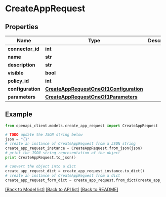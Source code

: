 # CreateAppRequest


## Properties
Name | Type | Description | Notes
------------ | ------------- | ------------- | -------------
**connector_id** | **int** |  | 
**name** | **str** |  | 
**description** | **str** |  | 
**visible** | **bool** |  | 
**policy_id** | **int** |  | 
**configuration** | [**CreateAppRequestOneOf1Configuration**](CreateAppRequestOneOf1Configuration.md) |  | 
**parameters** | [**CreateAppRequestOneOf1Parameters**](CreateAppRequestOneOf1Parameters.md) |  | 

## Example

```python
from openapi_client.models.create_app_request import CreateAppRequest

# TODO update the JSON string below
json = "{}"
# create an instance of CreateAppRequest from a JSON string
create_app_request_instance = CreateAppRequest.from_json(json)
# print the JSON string representation of the object
print CreateAppRequest.to_json()

# convert the object into a dict
create_app_request_dict = create_app_request_instance.to_dict()
# create an instance of CreateAppRequest from a dict
create_app_request_form_dict = create_app_request.from_dict(create_app_request_dict)
```
[[Back to Model list]](../README.md#documentation-for-models) [[Back to API list]](../README.md#documentation-for-api-endpoints) [[Back to README]](../README.md)


